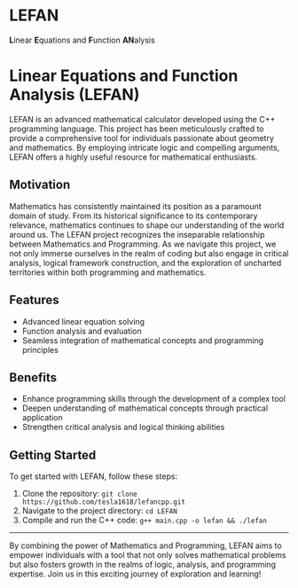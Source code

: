 # LEFAN

**L**inear **E**quations and **F**unction **AN**alysis

# Linear Equations and Function Analysis (LEFAN)

LEFAN is an advanced mathematical calculator developed using the C++ programming language. This project has been meticulously crafted to provide a comprehensive tool for individuals passionate about geometry and mathematics. By employing intricate logic and compelling arguments, LEFAN offers a highly useful resource for mathematical enthusiasts.

## Motivation

Mathematics has consistently maintained its position as a paramount domain of study. From its historical significance to its contemporary relevance, mathematics continues to shape our understanding of the world around us. The LEFAN project recognizes the inseparable relationship between Mathematics and Programming. As we navigate this project, we not only immerse ourselves in the realm of coding but also engage in critical analysis, logical framework construction, and the exploration of uncharted territories within both programming and mathematics.

## Features

- Advanced linear equation solving
- Function analysis and evaluation
- Seamless integration of mathematical concepts and programming principles

## Benefits

- Enhance programming skills through the development of a complex tool
- Deepen understanding of mathematical concepts through practical application
- Strengthen critical analysis and logical thinking abilities


## Getting Started

To get started with LEFAN, follow these steps:

1. Clone the repository: `git clone https://github.com/tesla1618/lefancpp.git`
2. Navigate to the project directory: `cd LEFAN`
3. Compile and run the C++ code: `g++ main.cpp -o lefan && ./lefan`


---

By combining the power of Mathematics and Programming, LEFAN aims to empower individuals with a tool that not only solves mathematical problems but also fosters growth in the realms of logic, analysis, and programming expertise. Join us in this exciting journey of exploration and learning!
